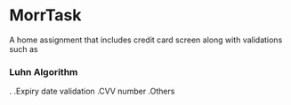 # MorrTask
A home assignment that includes credit card screen along with validations such as 
### Luhn Algorithm
.
.Expiry date validation
.CVV number
.Others
